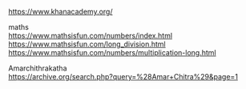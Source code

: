 



https://www.khanacademy.org/    

maths   
https://www.mathsisfun.com/numbers/index.html    
https://www.mathsisfun.com/long_division.html    
https://www.mathsisfun.com/numbers/multiplication-long.html   


Amarchithrakatha   
https://archive.org/search.php?query=%28Amar+Chitra%29&page=1     


